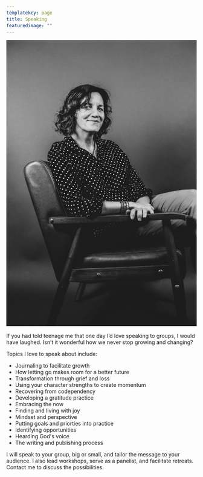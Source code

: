 ```yaml
---
templatekey: page
title: Speaking
featuredimage: ""
---
```

![](charib-w.jpg)

If you had told teenage me that one day I’d love speaking to groups, I would have laughed. Isn’t it wonderful how we never stop growing and changing? 

Topics I love to speak about include:

* Journaling to facilitate growth
* How letting go makes room for a better future
* Transformation through grief and loss
* Using your character strengths to create momentum
* Recovering from codependency
* Developing a gratitude practice
* Embracing the now
* Finding and living with joy
* Mindset and perspective
* Putting goals and priorties into practice
* Identifying opportunities
* Hearding God's voice
* The writing and publishing process

I will speak to your group, big or small, and tailor the message to your audience. I also lead workshops, serve as a panelist, and facilitate retreats. Contact me to discuss the possibilities.